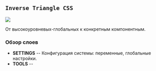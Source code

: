 ## `Inverse Triangle CSS`

![](https://i.stack.imgur.com/JplvA.png)

От высокоуровневых-глобальных к конкретным компонентным.


### Обзор слоев

- **SETTINGS** -- Конфигурация системы: переменные, глобальные настройки.
- **TOOLS** -- 